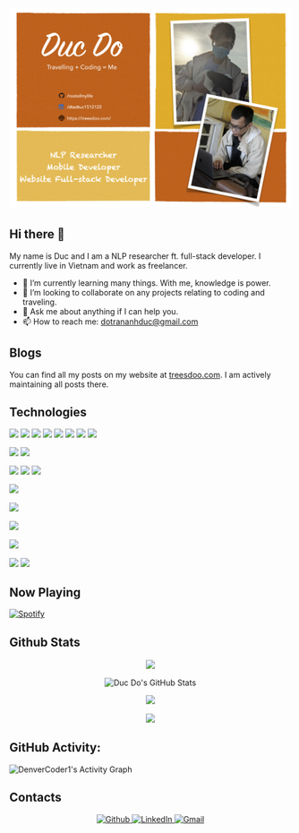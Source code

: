 # [![header](https://raw.githubusercontent.com/rootofmylife/rootofmylife/main/banner/gh_banner.png)](https://dtaduc.com)

## Hi there 👋

My name is Duc and I am a NLP researcher ft. full-stack developer. I currently live in Vietnam and work as freelancer.

- 🌱 I’m currently learning many things. With me, knowledge is power.
- 👯 I’m looking to collaborate on any projects relating to coding and traveling.
- 💬 Ask me about anything if I can help you.
- 📫 How to reach me: dotrananhduc@gmail.com

## Blogs

You can find all my posts on my website at [treesdoo.com](https://treesdoo.com/). I am actively maintaining all posts there.

## Technologies

![](https://img.shields.io/badge/Code-Html5-important?style=plastic&logo=html5&logoColor=white&color=FFA500)
![](https://img.shields.io/badge/Code-CSS3-important?style=plastic&logo=css3&logoColor=white&color=FFA500)
![](https://img.shields.io/badge/Code-Python-important?style=plastic&logo=python&logoColor=white&color=FFA500)
![](https://img.shields.io/badge/Code-JavaScript-important?style=plastic&logo=javascript&logoColor=white&color=FFA500)
![](https://img.shields.io/badge/Code-Kotlin-important?style=plastic&logo=kotlin&logoColor=white&color=FFA500)
![](https://img.shields.io/badge/Code-Java-important?style=plastic&logo=java&logoColor=white&color=FFA500)
![](https://img.shields.io/badge/Code-iOS-important?style=plastic&logo=ios&logoColor=white&color=FFA500)
![](https://img.shields.io/badge/Code-Markdown-important?style=plastic&logo=markdown&logoColor=white&color=FFA500)

![](https://img.shields.io/badge/Tool-Git-important?style=plastic&logo=git&logoColor=white&color=FFA500)
![](https://img.shields.io/badge/Tool-Docker-important?style=plastic&logo=docker&logoColor=white&color=FFA500)

![](https://img.shields.io/badge/Framework-Vue-important?style=plastic&logo=vue.js&logoColor=white&color=FFA500)
![](https://img.shields.io/badge/Framework-Pytorch-important?style=plastic&logo=pytorch&logoColor=white&color=FFA500)
![](https://img.shields.io/badge/Framework-Django-important?style=plastic&logo=django&logoColor=white&color=FFA500)

![](https://img.shields.io/badge/Shell-Bash-important?style=plastic&logo=gnu-bash&logoColor=white&color=FFA500)

![](https://img.shields.io/badge/Platform-Android-important?style=plastic&logo=android&logoColor=white&color=FFA500)

![](https://img.shields.io/badge/Chatbot-Dialogflow-important?style=plastic&logo=dialogflow&logoColor=white&color=FFA500)

![](https://img.shields.io/badge/Database-PostgreSQL-important?style=plastic&logo=postgresql&logoColor=white&color=FFA500)

![](https://img.shields.io/badge/OS-Linux-important?style=plastic&logo=linux&logoColor=white&color=FFA500)
![](https://img.shields.io/badge/OS-macOS-important?style=plastic&logo=macos&logoColor=white&color=FFA500)

## Now Playing

[![Spotify](https://spotify-github-readme.vercel.app/api/spotify)](https://open.spotify.com/collection/tracks)

## Github Stats

<p align="center">
  <img align="center" src="https://github-readme-stats.vercel.app/api/top-langs/?username=rootofmylife&show_icons=true&theme=slateorange" />
</p>

<p align="center">
  <img align="center" src="https://github-readme-stats.vercel.app/api?username=rootofmylife&show_icons=true&line_height=27&count_private=true&theme=slateorange" alt="Duc Do's GitHub Stats" />
</p>

<p align="center">
  <img src="https://github-readme-streak-stats.herokuapp.com/?user=rootofmylife&theme=slateorange" />
<p>

<p align="center" >
  <img src="https://github-profile-summary-cards.vercel.app/api/cards/profile-details?username=rootofmylife&theme=slateorange" />
</p>

## GitHub Activity:
  <img alt="DenverCoder1's Activity Graph" src="https://activity-graph.herokuapp.com/graph?username=rootofmylife&bg_color=1F222E&color=F8D866&line=F85D7F&point=FFFFFF&hide_border=true" />

## Contacts

<p align="center">
  <a href="https://github.com/rootofmylife" target="_blank">
    <img alt="Github" src="https://img.shields.io/badge/GitHub-100000?style=for-the-badge&logo=Github&logoColor=white" />
  </a> 
  
  <a href="https://www.linkedin.com/in/dtaduc1512122" target="_blank">
    <img alt="LinkedIn" src="https://img.shields.io/badge/LinkedIn-0077B5?style=for-the-badge&logo=linkedin&logoColor=white" />
  </a>
  
   <a href="mailto:dotrananhduc@gmail.com" target="_blank">
    <img alt="Gmail" src="https://img.shields.io/badge/Gmail-D14836?style=for-the-badge&logo=gmail&logoColor=white" />
  </a>
</p>

<!-- Resources -->
<!-- Github ideas: https://github.com/MartinHeinz/MartinHeinz -->
<!-- Icons: https://simpleicons.org/ -->
<!-- GitHub Stats: https://github.com/anuraghazra/github-readme-stats -->
<!-- Emojis: https://emojipedia.org/emoji/ -->
<!-- HTML Emojis: https://www.fileformat.info/index.htm -->
<!-- Shields: https://shields.io/ -->
<!-- Awesome GitHub Profile README: https://github.com/abhisheknaiidu/awesome-github-profile-readme -->
<!-- Web: https://dev.to/pedes/make-your-github-profile-great-again-oan -->
<!-- Badge Contacts: https://github.com/alexandresanlim/Badges4-README.md-Profile -->
